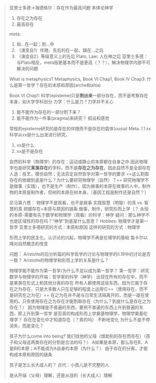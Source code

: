 > 亚里士多德->海德格尔：存在作为最高问题 本体论神学
> 1. 存在之为存在
> 2. 最高存在
> 
> meta:
> 1. 和...在一起；到…中
> 2. （演变自1）伴随，先后的在一起，跟在...之后
> 3. （演变自2）等级意义上的先后
> Plato, Law: 人在神之后
> 亚里士多德：与Plato相反，meta指更基本而不是更高（？？），解决物理学内部不可解决的问题
> 
> What is metaphysics? 
> Metaphysics, Book VI Chap1, Book IV Chap3: 什么是第一哲学？存在的本原和原因(arche和aitia)
> 
> Book VI Chap1: 
> 科学(episteme)只是**割出来**一部分存在，而不是考察存在本身，如大学学科划分
> 力学：什么是力？力学并不关心
> 1. 能不能作为存在的一部分割下来？
> 2. 能不能作为一件事(pragma)来研究？
> 假设和感觉
> 
> 常规的episteme研究的是存在的伴随而不是存在的载体(ousia) Meta. I.1
>  xx科学从xx是什么出发进行研究，
>  1. xx是什么
>  2. xx是不是存在
> 
> 自然的科学（物理学）的存在：运动或静止的本原都在自身之中
> 因此物理学也是研究**某类存在**的学科，而不是**存在之为存在**，因此自然不是全部存在
> 人造：技艺，模仿自然；无法否定自然哲学对第一哲学的要求
> ==这么割取存在的依据到底是什么？为什么要研究物理学（自然）？==
> 研究物理学不是做事（实践），也不是生产（制作），因为做事的本原在做事的人中，制作物的本原是制作者，但树的本原在树本身。（基因工程是制作还是自然？）
> 
> 尼马第六卷：
> 物理学不是观看，也不是做事
> 实践智慧（明智）的真 vs. 智慧的真
> 把握存在=本原与原因的链条
> 做事，制作，研究形而上学（？
> 永恒的本原-需要有先于数学和物理学（观看）的科学：神学
> 疑问：那么神学不也是区域性的存在吗？“神学”到底是什么意思？
> Hobbes: 物理学才是第一哲学
> 亚里士多德研究的方式：本原和原因
> 这样的研究的方式：物理学
> 
> 形而上学的民主化，认识论的兴起，物理学不再是伦理学的基础
> 笛卡尔以降对自然概念的改变
> 
> 问题：
> Aristotle的后分析篇的科学哲学的讨论与物理学的II.19中的讨论是否一致？
> Aristotle的物理学和形而上学的关系是什么？
> 
> 物理学能不能作为第一哲学/为什么不足以成为第一哲学？
> 第一哲学：研究数学与物理学的开端：哲学家的科学（神学）
> 出现在所有的存在中，而不是某类在形式上和其他分离的存在
> 所有人都使用这些东西，因为它属于存在之为存在，只是大多数人只在足够的程度上运用它==（使用存在，而不是研究在之为在）==
> 在之为在并不是与日常生活隔离开的，而是一直在使用的。只有使用存在之为存在才能割取存在（为什么？到底什么是存在之为存在？）
> 因为物理是不普遍的东西，要把不普遍的东西上升到普遍的东西，即上升到第一哲学
> 是否真的构成形而上学奠基物理学，物理学奠基伦理学？
> 存在在变化中才知道存在（？真的吗）
> 不断地变化
> 为什么不是不停消失，而是变化？
> 
> 孩子为什么come into being? 我们找他的父母（借助别的存在而存在）（孩子和父母这两类存在的分割是合法的吗？）
> A如果是本原，那么存在B，A是B的本原；A不能成为A自身的本原（为什么？）
> 由于存在的分离，才能构成本原和原因的链条
> 
> 孩子是怎么长大成人的？
> 古代：小孩儿是不完整的人
> 
> 是从开端（父母）理解，还是从目的（长大成人）理解



